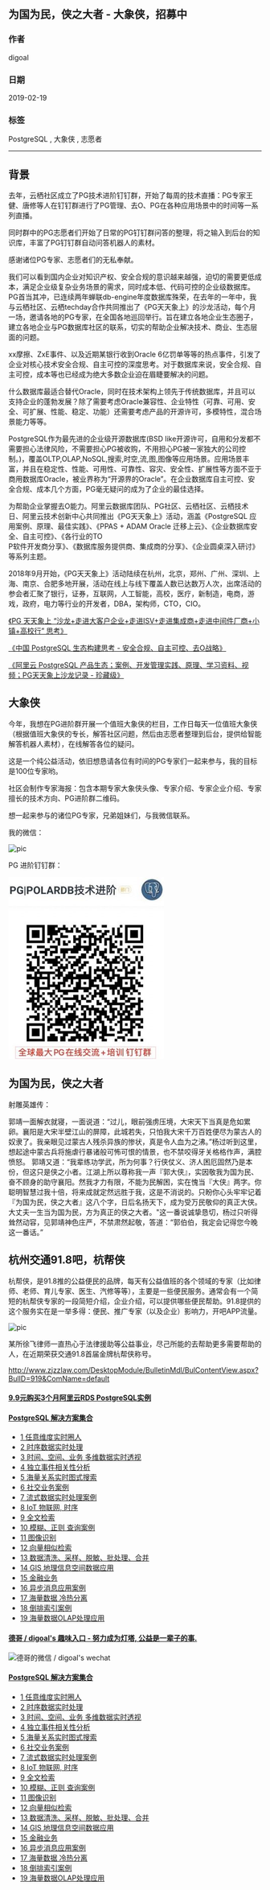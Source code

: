 ## 为国为民，侠之大者 - 大象侠，招募中  
                                        
### 作者                                        
digoal                                        
                                        
### 日期                                        
2019-02-19                                        
                                        
### 标签                                        
PostgreSQL , 大象侠 , 志愿者     
                                    
----                                  
                                    
## 背景     
去年，云栖社区成立了PG技术进阶钉钉群，开始了每周的技术直播：PG专家王健、唐修等人在钉钉群进行了PG管理、去O、PG在各种应用场景中的时间等一系列直播。  
  
同时群中的PG志愿者们开始了日常的PG钉钉群问答的整理，将之输入到后台的知识库，丰富了PG钉钉群自动问答机器人的素材。  
  
感谢诸位PG专家、志愿者们的无私奉献。  
  
我们可以看到国内企业对知识产权、安全合规的意识越来越强，迫切的需要更低成本，满足企业级复杂业务场景的需求，同时成本低、代码可控的企业级数据库。PG首当其冲，已连续两年蝉联db-engine年度数据库殊荣，在去年的一年中，我与云栖社区、云栖techday合作共同推出了《PG天天象上》的沙龙活动，每个月一场，邀请各地的PG专家，在全国各地巡回举行。旨在建立各地企业生态圈子，建立各地企业与PG数据库社区的联系，切实的帮助企业解决技术、商业、生态层面的问题。     
    
xx摩擦、ZxE事件、以及近期某银行收到Oracle 6亿罚单等等的热点事件，引发了企业对核心技术安全合规、自主可控的深度思考。对于数据库来说，安全合规、自主可控，成本等也已经成为绝大多数企业迫在眉睫要解决的问题。    
    
什么数据库最适合替代Oracle，同时在技术架构上领先于传统数据库，并且可以支持企业的蓬勃发展？除了需要考虑Oracle兼容性、企业特性（可靠、可用、安全、可扩展、性能、稳定、功能）还需要考虑产品的开源许可，多模特性，混合场景能力等等。    
    
PostgreSQL作为最先进的企业级开源数据库(BSD like开源许可，自用和分发都不需要担心法律风险，不需要担心PG被收购，不用担心PG被一家独大的公司控制。)，覆盖OLTP,OLAP,NoSQL,搜索,时空,流,图,图像等应用场景。应用场景丰富，并且在稳定性、性能、可用性、可靠性、容灾、安全性、扩展性等方面不亚于商用数据库Oracle，被业界称为“开源界的Oracle”。在企业数据库自主可控、安全合规、成本几个方面，PG毫无疑问的成为了企业的最佳选择。    
    
为帮助企业掌握去O能力。阿里云数据库团队、PG社区、云栖社区、云栖技术日、阿里云技术创新中心共同推出《PG天天象上》活动，涵盖《PostgreSQL 应用案例、原理、最佳实践》、《PPAS + ADAM Oracle 迁移上云》、《企业数据库安全、自主可控》、《各行业的TO  
P软件开发商分享》、《数据库服务提供商、集成商的分享》、《企业圆桌深入研讨》等系列主题。    
    
2018年9月开始，《PG天天象上》活动陆续在杭州，北京，郑州、广州、深圳、上海、南京、合肥多地开展，活动在线上与线下覆盖人数已达数万人次，出席活动的参会者汇聚了银行，证券，互联网，人工智能，高校，医疗，新制造，电商，游戏，政府，电力等行业的开发者，DBA，架构师，CTO，CIO。    
  
[《PG 天天象上 “沙龙+走进大客户企业+走进ISV+走进集成商+走进中间件厂商+小镇+高校行” 思考》](./20181222_01.md)    
  
[《中国 PostgreSQL 生态构建思考 - 安全合规、自主可控、去O战略》](./20181218_02.md)    
  
[《阿里云 PostgreSQL 产品生态；案例、开发管理实践、原理、学习资料、视频；PG天天象上沙龙记录 - 珍藏级》](../201801/20180121_01.md)    
  
## 大象侠
今年，我想在PG进阶群开展一个值班大象侠的栏目，工作日每天一位值班大象侠（根据值班大象侠的专长，解答社区问题，然后由志愿者整理到后台，提供给智能解答机器人素材），在线解答各位的疑问。  
  
这是一个纯公益活动，依旧想恳请各位有时间的PG专家们一起来参与，我的目标是100位专家哟。    
  
社区会制作专家海报：包含本期专家大象侠头像、专家介绍、专家企业介绍、专家擅长的技术方向、PG进阶群二维码。    
  
想一起来参与的诸位PG专家，兄弟姐妹们，与我微信联系。  
  
我的微信：  
  
![pic](../pic/digoal_weixin.jpg)    
  
PG 进阶钉钉群：  
  
![pic](../pic/dingding_pg_chat.jpg)    
  
  
## 为国为民，侠之大者  
射雕英雄传：  
  
郭靖一面解衣就寝，一面说道：“过儿，眼前强虏压境，大宋天下当真是危如累卵。襄阳是大宋半壁江山的屏障，此城若失，只怕我大宋千万百姓便尽为蒙古人的奴隶了。我亲眼见过蒙古人残杀异族的惨状，真是令人血为之沸。”杨过听到这里，想起途中蒙古兵将施虐行暴诸般可怖可恨的情景，也不禁咬得牙关格格作声，满腔愤怒。 郭靖又道：“我辈练功学武，所为何事？行侠仗义、济人困厄固然乃是本份，但这只是侠之小者。江湖上所以尊称我一声『郭大侠』，实因敬我为国为民、奋不顾身的助守襄阳。然我才力有限，不能为民解困，实在愧当『大侠』两字。你聪明智慧过我十倍，将来成就定然远胜于我，这是不消说的。只盼你心头牢牢记着『为国为民，侠之大者』这八个字，日后名扬天下，成为受万民敬仰的真正大侠。大丈夫一生当为国为民，方为真正的侠之大者。"这一番说诚挚恳切，杨过只听得耸然动容，见郭靖神色庄严，不禁肃然起敬，答道：“郭伯伯，我定会记得您今晚这一番话。”    
    
## 杭州交通91.8吧，杭帮侠   
杭帮侠，是91.8推的公益便民的品牌，每天有公益值班的各个领域的专家（比如律师、老师、育儿专家、医生、汽修等等），主要是一些便民服务。通常会有一个简短的杭帮侠专家的一段简短介绍，企业介绍，可以提供哪些便民帮助。91.8提供的这个服务实在是一举多得：便民、推广专家（以及企业）影响力，开吧APP流量。    
  
![pic](20190219_01_pic_001.jpg)    
    
某所徐飞律师一直热心于法律援助等公益事业，尽己所能的去帮助更多需要帮助的人，在近期荣获交通91.8首届金牌杭帮侠称号。     
    
http://www.zjzzlaw.com/DesktopModule/BulletinMdl/BulContentView.aspx?BulID=919&ComName=default    
    
    
    
    
    
    
    
  
  
  
  
  
  
  
  
  
  
  
  
  
  
  
  
  
  
  
  
  
  
  
  
  
  
  
  
  
  
  
  
  
  
  
#### [9.9元购买3个月阿里云RDS PostgreSQL实例](https://www.aliyun.com/database/postgresqlactivity "57258f76c37864c6e6d23383d05714ea")
  
  
#### [PostgreSQL 解决方案集合](https://yq.aliyun.com/topic/118 "40cff096e9ed7122c512b35d8561d9c8")
- [1 任意维度实时圈人](https://yq.aliyun.com/topic/118 "40cff096e9ed7122c512b35d8561d9c8")
- [2 时序数据实时处理](https://yq.aliyun.com/topic/118 "40cff096e9ed7122c512b35d8561d9c8")
- [3 时间、空间、业务 多维数据实时透视](https://yq.aliyun.com/topic/118 "40cff096e9ed7122c512b35d8561d9c8")
- [4 独立事件相关性分析](https://yq.aliyun.com/topic/118 "40cff096e9ed7122c512b35d8561d9c8")
- [5 海量关系实时图式搜索](https://yq.aliyun.com/topic/118 "40cff096e9ed7122c512b35d8561d9c8")
- [6 社交业务案例](https://yq.aliyun.com/topic/118 "40cff096e9ed7122c512b35d8561d9c8")
- [7 流式数据实时处理案例](https://yq.aliyun.com/topic/118 "40cff096e9ed7122c512b35d8561d9c8")
- [8 IoT 物联网, 时序](https://yq.aliyun.com/topic/118 "40cff096e9ed7122c512b35d8561d9c8")
- [9 全文检索](https://yq.aliyun.com/topic/118 "40cff096e9ed7122c512b35d8561d9c8")
- [10 模糊、正则 查询案例](https://yq.aliyun.com/topic/118 "40cff096e9ed7122c512b35d8561d9c8")
- [11 图像识别](https://yq.aliyun.com/topic/118 "40cff096e9ed7122c512b35d8561d9c8")
- [12 向量相似检索](https://yq.aliyun.com/topic/118 "40cff096e9ed7122c512b35d8561d9c8")
- [13 数据清洗、采样、脱敏、批处理、合并](https://yq.aliyun.com/topic/118 "40cff096e9ed7122c512b35d8561d9c8")
- [14 GIS 地理信息空间数据应用](https://yq.aliyun.com/topic/118 "40cff096e9ed7122c512b35d8561d9c8")
- [15 金融业务](https://yq.aliyun.com/topic/118 "40cff096e9ed7122c512b35d8561d9c8")
- [16 异步消息应用案例](https://yq.aliyun.com/topic/118 "40cff096e9ed7122c512b35d8561d9c8")
- [17 海量数据 冷热分离](https://yq.aliyun.com/topic/118 "40cff096e9ed7122c512b35d8561d9c8")
- [18 倒排索引案例](https://yq.aliyun.com/topic/118 "40cff096e9ed7122c512b35d8561d9c8")
- [19 海量数据OLAP处理应用](https://yq.aliyun.com/topic/118 "40cff096e9ed7122c512b35d8561d9c8")
  
  
#### [德哥 / digoal's 趣味入口 - 努力成为灯塔, 公益是一辈子的事.](https://github.com/digoal/blog/blob/master/README.md "22709685feb7cab07d30f30387f0a9ae")
  
  
![德哥的微信 / digoal's wechat](../pic/digoal_weixin.jpg "f7ad92eeba24523fd47a6e1a0e691b59")
  
  
#### [PostgreSQL 解决方案集合](https://yq.aliyun.com/topic/118 "40cff096e9ed7122c512b35d8561d9c8")
- [1 任意维度实时圈人](https://yq.aliyun.com/topic/118 "40cff096e9ed7122c512b35d8561d9c8")
- [2 时序数据实时处理](https://yq.aliyun.com/topic/118 "40cff096e9ed7122c512b35d8561d9c8")
- [3 时间、空间、业务 多维数据实时透视](https://yq.aliyun.com/topic/118 "40cff096e9ed7122c512b35d8561d9c8")
- [4 独立事件相关性分析](https://yq.aliyun.com/topic/118 "40cff096e9ed7122c512b35d8561d9c8")
- [5 海量关系实时图式搜索](https://yq.aliyun.com/topic/118 "40cff096e9ed7122c512b35d8561d9c8")
- [6 社交业务案例](https://yq.aliyun.com/topic/118 "40cff096e9ed7122c512b35d8561d9c8")
- [7 流式数据实时处理案例](https://yq.aliyun.com/topic/118 "40cff096e9ed7122c512b35d8561d9c8")
- [8 IoT 物联网, 时序](https://yq.aliyun.com/topic/118 "40cff096e9ed7122c512b35d8561d9c8")
- [9 全文检索](https://yq.aliyun.com/topic/118 "40cff096e9ed7122c512b35d8561d9c8")
- [10 模糊、正则 查询案例](https://yq.aliyun.com/topic/118 "40cff096e9ed7122c512b35d8561d9c8")
- [11 图像识别](https://yq.aliyun.com/topic/118 "40cff096e9ed7122c512b35d8561d9c8")
- [12 向量相似检索](https://yq.aliyun.com/topic/118 "40cff096e9ed7122c512b35d8561d9c8")
- [13 数据清洗、采样、脱敏、批处理、合并](https://yq.aliyun.com/topic/118 "40cff096e9ed7122c512b35d8561d9c8")
- [14 GIS 地理信息空间数据应用](https://yq.aliyun.com/topic/118 "40cff096e9ed7122c512b35d8561d9c8")
- [15 金融业务](https://yq.aliyun.com/topic/118 "40cff096e9ed7122c512b35d8561d9c8")
- [16 异步消息应用案例](https://yq.aliyun.com/topic/118 "40cff096e9ed7122c512b35d8561d9c8")
- [17 海量数据 冷热分离](https://yq.aliyun.com/topic/118 "40cff096e9ed7122c512b35d8561d9c8")
- [18 倒排索引案例](https://yq.aliyun.com/topic/118 "40cff096e9ed7122c512b35d8561d9c8")
- [19 海量数据OLAP处理应用](https://yq.aliyun.com/topic/118 "40cff096e9ed7122c512b35d8561d9c8")
  
